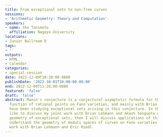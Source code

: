```yaml
---
title: From exceptional sets to non-free curves
sessions:
- 'Arithmetic Geometry: Theory and Computation'
speakers:
- name: Sho Tanimoto
  affiliation: Nagoya University
locations:
- Junior Ballroom D
tags:
- ''
outputs:
- HTML
- Calendar
categories:
- special-session
date: 2022-12-09T10:30:00-0800
publishDate: '2022-10-01T10:00:00-08:00'
end: 2022-12-09T11:20:00-0800
featured: 'false'
draft: 'false'
abstract: Manin's conjecture is a conjectural asymptotic formula for the counting
  function of rational points on Fano varieties, and mainly with Brian Lehmann, I
  have been studying exceptional sets arising in this conjecture. In this talk I would
  like to discuss my joint work with Brian Lehmann and Akash Sengupta on birational
  geometry of exceptional sets, then I will discuss applications of this study to
  understand the geometry of moduli spaces of curves on Fano varieties which is joint
  work with Brian Lehmann and Eric Riedl.
---
```

